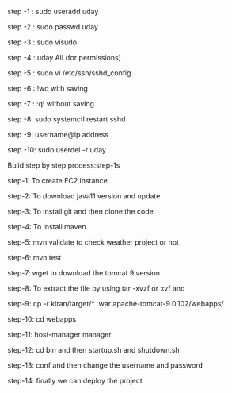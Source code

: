 step -1 : sudo useradd uday

step -2 : sudo passwd uday

step -3 : sudo visudo

step -4 : uday All  (for permissions)

step -5 : sudo vi /etc/ssh/sshd_config

step -6 : !wq   with saving

step -7 : :q!   without saving

step -8: sudo systemctl restart sshd

step -9:  username@ip address

step -10: sudo userdel -r uday

Bulid step by step process:step-1s

step-1:  To create EC2 instance

step-2: To download java11 version and update

step-3:  To install git and then clone the code

step-4:  To install maven

step-5:  mvn validate   to check weather project or not

step-6:  mvn test

step-7: wget to download the tomcat 9 version

step-8: To extract the file by using tar -xvzf or xvf and <path link>

step-9: cp -r kiran/target/* .war apache-tomcat-9.0.102/webapps/

step-10: cd  webapps

step-11: host-manager manager

step-12: cd bin and then startup.sh and shutdown.sh

step-13: conf and then change the username and password

step-14: finally we can deploy the project





